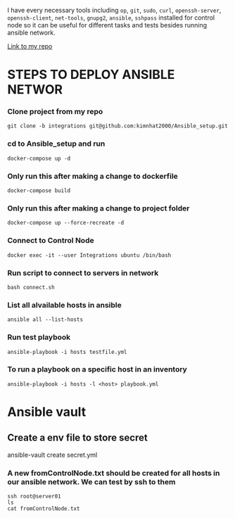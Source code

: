 I have every necessary tools including `op`, `git`, `sudo`, `curl`, `openssh-server`, `openssh-client`, `net-tools`, `gnupg2`, `ansible`, `sshpass` installed for control node so it can be useful for different tasks and tests besides running ansible network.

[Link to my repo](https://github.com/kimnhat2000/Ansible_setup/tree/integrations)

# STEPS TO DEPLOY ANSIBLE NETWOR

### Clone project from my repo
    git clone -b integrations git@github.com:kimnhat2000/Ansible_setup.git

### cd to Ansible_setup and run
    docker-compose up -d

### Only run this after making a change to dockerfile 
    docker-compose build 

### Only run this after making a change to project folder
    docker-compose up --force-recreate -d

### Connect to Control Node
    docker exec -it --user Integrations ubuntu /bin/bash

### Run script to connect to servers in network
    bash connect.sh

### List all alvailable hosts in ansible
    ansible all --list-hosts

### Run test playbook
    ansible-playbook -i hosts testfile.yml

### To run a playbook on a specific host in an inventory 
    ansible-playbook -i hosts -l <host> playbook.yml

# Ansible vault
## Create a env file to store secret
ansible-vault create secret.yml

### A new fromControlNode.txt should be created for all hosts in our ansible network. We can test by ssh to them
    ssh root@server01    
    ls   
    cat fromControlNode.txt   


